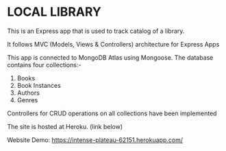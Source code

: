 # LOCAL LIBRARY

This is an Express app that is used to track catalog of a library.

It follows MVC (Models, Views & Controllers) architecture for Express Apps 

This app is connected to MongoDB Atlas using Mongoose.
The database contains four collections:-
1. Books
2. Book Instances
3. Authors
4. Genres

Controllers for CRUD operations on all collections have been implemented

The site is hosted at Heroku. (link below)

Website Demo: https://intense-plateau-62151.herokuapp.com/